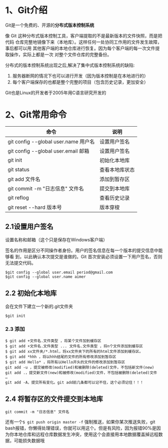 # 1、Git介绍

Git是一个免费的、开源的**分布式版本控制系统**

像 Git 这种分布式版本控制工具，客户端提取的不是最新版本的文件快照，而是把代码 仓库完整地镜像下来（本地库）。这样任何一处协同工作用的文件发生故障，事后都可以用 其他客户端的本地仓库进行恢复。因为每个客户端的每一次文件提取操作，实际上都是一次 对整个文件仓库的完整备份。 

分布式的版本控制系统出现之后,解决了集中式版本控制系统的缺陷: 

1. 服务器断网的情况下也可以进行开发（因为版本控制是在本地进行的）
2. 每个客户端保存的也都是整个完整的项目（包含历史记录，更加安全）

Git也是Linux的开发者于2005年用C语言研究开发的

# 2、Git常用命令

| 命令                                | 说明      |
| --------------------------------- | ------- |
| git config --global user.name 用户名 | 设置用户签名  |
| git config --global user.email 邮箱 | 设置用户签名  |
| git init                          | 初始化本地库  |
| git status                        | 查看本地库状态 |
| git add 文件名                       | 添加到暂存区  |
| git commit -m "日志信息" 文件名          | 提交到本地库  |
| git reflog                        | 查看历史记录  |
| git reset --hard 版本号              | 版本穿梭    |

## 2.1设置用户签名

设置名称和邮箱（这个只是保存在Windows客户端）

签名的作用是区分不同操作者身份。用户的签名信息在每一个版本的提交信息中能够看 到，以此确认本次提交是谁做的。Git 首次安装必须设置一下用户签名，否则无法提交代码。

```
$git config --global user.email period@gmail.com
$git config --global user.name aimer
```

## 2.2 初始化本地库

会在文件下建立一个新的.git文件夹

```
$git init
```

### 2.3 添加

```
$ git add +文件名.文件类型 ，将某个文件加到缓存区
$ git add +文件名.文件类型 ... 文件名.文件类型 ，将n个文件添加到缓存区
$ git add xx文件夹/*.html，将xx文件夹下的所有的html文件添加到缓存区。
$ git add *hhh ，将以hhh结尾的文件的所有修改添加到暂存区
$ git add Hello* ，将所有以Hello开头的文件的修改添加到暂存区
git add -u ，提交被修改(modified)和被删除(deleted)文件，不包括新文件(new)
git add .，提交新文件(new)和被修改(modified)文件，不包括被删除(deleted)文件
…
git add -A，提交所有变化。git add前几条都可以记不住，这个必须记住！！！
```

## 2.4 将暂存区的文件提交到本地库

```
git commit -m "日志信息" 文件名
```

还有一个`$ git push origin master -f` 强制推送，如果你某次推送失败，git bash报错，你懒得处理错误，你就可以用这个。但是有风险，因为报错90%是因为你本地仓库和远程仓库数据发生冲突，使用这个会直接用本地数据覆盖掉远程数据，可能损失数据哦
